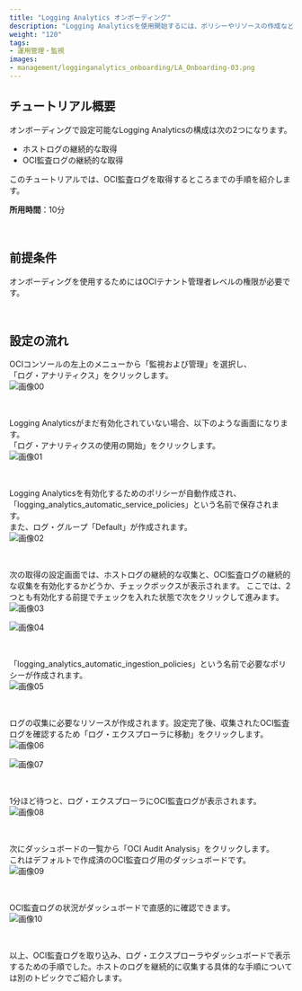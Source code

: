 ```yaml
---
title: "Logging Analytics オンボーディング"
description: "Logging Analyticsを使用開始するには、ポリシーやリソースの作成など、事前準備が必要となります。オンボーディングを使用することで、必要なポリシーとリソースが自動的に作成されるため、すぐにログの分析を開始することができます。"
weight: "120"
tags:
- 運用管理・監視
images:
- management/logginganalytics_onboarding/LA_Onboarding-03.png
---
```


チュートリアル概要
----------------
オンボーディングで設定可能なLogging Analyticsの構成は次の2つになります。
* ホストログの継続的な取得  
* OCI監査ログの継続的な取得

このチュートリアルでは、OCI監査ログを取得するところまでの手順を紹介します。

**所用時間**：10分

<br>

前提条件
----------------
オンボーディングを使用するためにはOCIテナント管理者レベルの権限が必要です。

<br>

設定の流れ
------------------
OCIコンソールの左上のメニューから「監視および管理」を選択し、  
「ログ・アナリティクス」をクリックします。  
![画像00](LA_Onboarding-00.png)

<br>

Logging Analyticsがまだ有効化されていない場合、以下のような画面になります。  
「ログ・アナリティクスの使用の開始」をクリックします。  
![画像01](LA_Onboarding-01.png)

<br>

Logging Analyticsを有効化するためのポリシーが自動作成され、「logging_analytics_automatic_service_policies」という名前で保存されます。  
また、ログ・グループ「Default」が作成されます。  
![画像02](LA_Onboarding-02.png)

<br>

次の取得の設定画面では、ホストログの継続的な収集と、OCI監査ログの継続的な収集を有効化するかどうか、チェックボックスが表示されます。 ここでは、2つとも有効化する前提でチェックを入れた状態で次をクリックして進みます。  
![画像03](LA_Onboarding-03.png)  

![画像04](LA_Onboarding-04.png)

<br>

「logging_analytics_automatic_ingestion_policies」という名前で必要なポリシーが作成されます。  
![画像05](LA_Onboarding-05.png)

<br>

ログの収集に必要なリソースが作成されます。設定完了後、収集されたOCI監査ログを確認するため「ログ・エクスプローラに移動」をクリックします。  
![画像06](LA_Onboarding-06.png)  

![画像07](LA_Onboarding-07.png)

<br>

1分ほど待つと、ログ・エクスプローラにOCI監査ログが表示されます。  
![画像08](LA_Onboarding-08.png)

<br>

次にダッシュボードの一覧から「OCI Audit Analysis」をクリックします。  
これはデフォルトで作成済のOCI監査ログ用のダッシュボードです。  
![画像09](LA_Onboarding-09.png)

<br>

OCI監査ログの状況がダッシュボードで直感的に確認できます。  
![画像10](LA_Onboarding-10.png)

<br>

以上、OCI監査ログを取り込み、ログ・エクスプローラやダッシュボードで表示するための手順でした。ホストのログを継続的に収集する具体的な手順については別のトピックでご紹介します。


